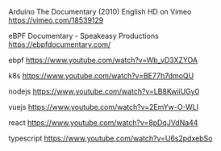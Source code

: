 


Arduino The Documentary (2010) English HD on Vimeo
https://vimeo.com/18539129

eBPF Documentary - Speakeasy Productions
https://ebpfdocumentary.com/


ebpf
https://www.youtube.com/watch?v=Wb_vD3XZYOA


k8s
https://www.youtube.com/watch?v=BE77h7dmoQU

nodejs
https://www.youtube.com/watch?v=LB8KwiiUGy0

vuejs
https://www.youtube.com/watch?v=2EmYw-O-WLI

react
https://www.youtube.com/watch?v=8pDqJVdNa44

typescript
https://www.youtube.com/watch?v=U6s2pdxebSo

